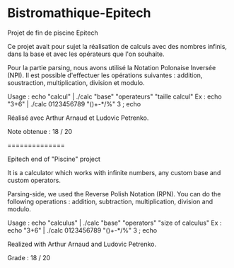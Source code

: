 # Bistromathique-Epitech
Projet de fin de piscine Epitech

Ce projet avait pour sujet la réalisation de calculs avec des nombres infinis, dans la base et avec les opérateurs que l'on souhaite.

Pour la partie parsing, nous avons utilisé la Notation Polonaise Inversée (NPI).
Il est possible d'effectuer les opérations suivantes : addition, soustraction, multiplication, division et modulo.

Usage : echo "calcul" | ./calc "base" "operateurs" "taille calcul"
Ex    : echo "3+6" | ./calc 0123456789 "()+-*/%" 3 ; echo

Réalisé avec Arthur Arnaud et Ludovic Petrenko.

Note obtenue : 18 / 20

==============

Epitech end of "Piscine" project

It is a calculator which works with infinite numbers, any custom base and custom operators.

Parsing-side, we used the Reverse Polish Notation (RPN).
You can do the following operations : addition, subtraction, multiplication, division and modulo.

Usage : echo "calculus" | ./calc "base" "operators" "size of calculus"
Ex    : echo "3+6" | ./calc 0123456789 "()+-*/%" 3 ; echo

Realized with Arthur Arnaud and Ludovic Petrenko.

Grade : 18 / 20
